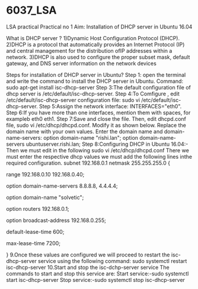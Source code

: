# 6037_LSA
LSA practical
                    Practical no 1
Aim: Installation of DHCP server in Ubuntu 16.04

What is DHCP server ?
1)Dynamic Host Configuration Protocol (DHCP).
2)DHCP is a protocol that automatically provides an
Internet Protocol (IP) and central management for the
distribution ofIP addresses within a network.
3)DHCP is also used to configure the proper subset mask,
default gateway, and DNS server information on the
network devices

Steps for installation of DHCP server in Ubuntu?
Step 1: open the terminal and write the command to install
        the DHCP server in Ubuntu.
        Command: sudo apt-get install isc-dhcp-server
Step 3:The default configuration file of dhcp server is /etc/default/isc-dhcp-server.
Step 4:To Comfigure , edit /etc/default/isc-dhcp-server configuration file:
sudo vi /etc/default/isc-dhcp-server.
Step 5:Assign the network interface:
INTERFACES="eth0".
Step 6:If you have more than one interfaces, mention them with spaces, for exampleb eth0 eth1.
 Step 7:Save and close the file.
Then, edit dhcpd.conf file,
sudo vi /etc/dhcp/dhcpd.conf.
Modify it as shown below. Replace the domain name with your own values.
Enter the domain name and domain-name-servers:
option domain-name "rishi.lan";
option domain-name-servers ubuntuserver.rishi.lan;
Step 8:Configuring DHCP in Ubuntu 16.04:-
Then we must edit in the following
sudo vi /etc/dhcp/dhcpd.conf
There we must enter the respective dhcp values we must add the following lines inthe required configuration.
subnet 192.168.0.1 netmask 255.255.255.0 {

range 192.168.0.10 192.168.0.40;

option domain-name-servers 8.8.8.8, 4.4.4.4;

option domain-name "solvetic";

option routers 192.168.0.1;

option broadcast-address 192.168.0.255;

default-lease-time 600;

max-lease-time 7200;

}
9.Once these values are configured we will proceed to restart the isc-dhcp-server service using the following command:
sudo systemctl restart isc-dhcp-server
10.Start and stop the isc-dchp-server service
The commands to start and stop this service are:
Start service:-sudo systemctl start isc-dhcp-server
Stop service:-sudo systemctl stop isc-dhcp-server
       

       
